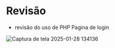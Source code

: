 # Revisão
* revisão do uso de PHP
Pagina de login

![Captura de tela 2025-01-28 134136](https://github.com/user-attachments/assets/fce04640-c2f3-479f-b134-c5e9ee6163e9)
